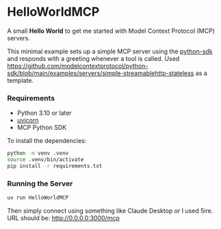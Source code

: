 # HelloWorldMCP

A small **Hello World** to get me started with Model Context Protocol (MCP) servers.

This minimal example sets up a simple MCP server using the [python-sdk](https://github.com/modelcontextprotocol/python-sdk) and responds with a greeting whenever a tool is called.
Used https://github.com/modelcontextprotocol/python-sdk/blob/main/examples/servers/simple-streamablehttp-stateless as a template.


### Requirements

- Python 3.10 or later
- [uvicorn](https://www.uvicorn.org/)
- MCP Python SDK

To install the dependencies:

```bash
python -m venv .venv
source .venv/bin/activate
pip install -r requirements.txt
```
### Running the Server
```bash
uv run HelloWorldMCP
```

Then simply connect using something like Claude Desktop or I used 5ire. 
URL should be: http://0.0.0.0:3000/mcp
